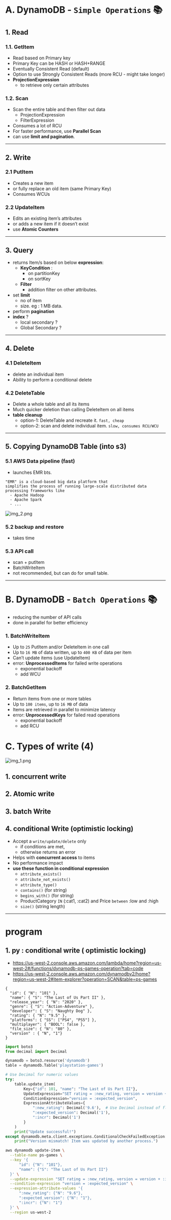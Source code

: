 # A. DynamoDB - `Simple Operations` :books:
## 1. Read
### 1.1. GetItem
- Read based on Primary key
- Primary Key can be HASH or HASH+RANGE
- Eventually Consistent Read (default)
- Option to use Strongly Consistent Reads (more RCU - might take longer)
- **ProjectionExpression** 
  - to retrieve only certain attributes

### 1.2. Scan
- Scan the entire table and then filter out data
  - ProjectionExpression
  - FilterExpression
- Consumes a lot of RCU
- For faster performance, use **Parallel Scan**
- can use **limit and pagination**.
---
## 2. Write
### 2.1 PutItem
- Creates a new item 
- or fully replace an old item (same Primary Key)
- Consumes WCUs

### 2.2 UpdateItem
- Edits an existing item’s attributes 
- or adds a new item if it doesn’t exist
- use **Atomic Counters**

---
## 3. Query
- returns Item/s based on below **expression**:
  - **KeyCondition** : 
    - on partitionKey
    - on sortKey
  - **Filter** 
    - addition filter on other attributes.
- set **limit**
  - no of item
  - size. eg : 1 MB data.
- perform **pagination**
- **index** ?
  - local secondary ?
  - Global Secondary ?

---
## 4. Delete
### 4.1 DeleteItem
- delete an individual item
- Ability to perform a conditional delete

### 4.2 DeleteTable
- Delete a whole table and all its items
- Much quicker deletion than calling DeleteItem on all items
- **table cleanup**
  - option-1: DeleteTable and recreate it.  `fast, cheap `
  - option-2: scan and delete individual item. `slow, consumes RCU/WCU`
---
## 5. Copying DynamoDB Table (into s3)
### 5.1 AWS Data pipeline (fast)
- launches EMR bts.
```
"EMR" is a cloud-based big data platform that 
simplifies the process of running large-scale distributed data processing frameworks like 
  - Apache Hadoop
  - Apache Spark 
  - ...
```
![img_2.png](../99_img/dva/db/04/img_2.png)

### 5.2 backup and restore 
- takes time

### 5.3 API call
- scan + putItem
- BatchWriteItem
- not recommended, but can do for small table.

---
# B. DynamoDB - `Batch Operations` :books:
- reducing the number of API calls
- done in parallel for better efficiency

### 1. BatchWriteItem
- Up to `25` PutItem and/or DeleteItem in one call
- Up to `16 MB` of data written, up to `400 KB` of data per item
- Can’t update items (use UpdateItem)
- error: **UnprocessedItems** for failed write operations 
  - exponential backoff 
  - add WCU

### 2. BatchGetItem
- Return items from one or more tables
- Up to `100 items`, up to `16 MB` of data
- Items are retrieved in parallel to minimize latency
- error: **UnprocessedKeys** for failed read operations 
  - exponential backoff 
  - add RCU

# C. Types  of write (4)
![img_1.png](../99_img/dva/db/03/img_1.png)
##  1. concurrent write 

##  2. Atomic write 

##  3. batch Write

##  4. conditional Write (optimistic locking)
- Accept a `write/update/delete` only
  - if conditions are met,
  - otherwise returns an error
- Helps with **concurrent access** to items
- No performance impact
- **use these function in conditional expression**
  - `attribute_exists()`
  - `attribute_not_exists()`
  - `attribute_type()`
  - `contains()` (for string)
  - `begins_with()` (for string)
  - ProductCategory `IN` (:cat1, :cat2) and Price `between` :low and :high
  - `size()` (string length)
---
#  program
## 1. py : conditional write ( optimistic locking)
- https://us-west-2.console.aws.amazon.com/lambda/home?region=us-west-2#/functions/dynamodb-ps-games-operation?tab=code
- https://us-west-2.console.aws.amazon.com/dynamodbv2/home?region=us-west-2#item-explorer?operation=SCAN&table=ps-games

```json5
{
  "id": { "N": "101" },
  "name": { "S": "The Last of Us Part II" },
  "release_year": { "N": "2020" },
  "genre": { "S": "Action-Adventure" },
  "developer": { "S": "Naughty Dog" },
  "rating": { "N": "9.5" },
  "platforms": { "SS": ["PS4", "PS5"] },
  "multiplayer": { "BOOL": false },
  "file_size": { "N": "80" },
  "version" : { "N", "1"}
}
```
```python
import boto3
from decimal import Decimal

dynamodb = boto3.resource('dynamodb')
table = dynamodb.Table('playstation-games')

# Use Decimal for numeric values
try:
    table.update_item(
        Key={"id": 101, "name": "The Last of Us Part II"},
        UpdateExpression="SET rating = :new_rating, version = version + :incr",
        ConditionExpression="version = :expected_version",
        ExpressionAttributeValues={
            ":new_rating": Decimal('9.6'),  # Use Decimal instead of float
            ":expected_version": Decimal('1'),
            ":incr": Decimal('1')
        }
    )
    print("Update successful!")
except dynamodb.meta.client.exceptions.ConditionalCheckFailedException:
    print("Version mismatch! Item was updated by another process.")
```
```bash
aws dynamodb update-item \
  --table-name ps-games \
  --key '{
      "id": {"N": "101"},
      "name": {"S": "The Last of Us Part II"}
  }' \
  --update-expression "SET rating = :new_rating, version = version + :incr" \
  --condition-expression "version = :expected_version" \
  --expression-attribute-values '{
      ":new_rating": {"N": "9.6"},
      ":expected_version": {"N": "1"},
      ":incr": {"N": "1"}
  }' \
  --region us-west-2

```